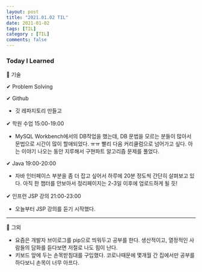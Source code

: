 ```yaml
---
layout: post
title: "2021.01.02 TIL"
date: 2021-01-02
tags: [TIL]
category : [TIL]
comments: false
---
```


### Today I Learned  

💎 기술  

✔ Problem Solving

✔ Github
- 깃 레파지토리 만들고

✔ 학원 수업 15:00-19:00
- MySQL Workbench에서의 DB작업을 했는데, DB 문법을 모르는 분들이 많아서 문법으로 시간이 많이 할애되었다. ㅠㅠ 빨리 다음 커리큘럼으로 넘어가고 싶다. 아는 이야기 나오는 동안 지루해서 구현파트 알고리즘 문제를 풀었다.

✔ Java 19:00-20:00
- 자바 인터페이스 부분을 좀 더 잡고 싶어서 하루에 20분 정도씩 간단히 살펴보고 있다. 아직 한 챕터를 안보아서 정리페이지는 2-3일 이후에 업로드하게 될 듯!

✔ 인프런 JSP 강의 21:00-23:00
- 오늘부터 JSP 강의를 듣기 시작했다.

---

💎 그외
- 요즘은 개발자 브이로그를 pip으로 띄워두고 공부를 한다. 생산적이고, 열정적인 사람들의 담화를 듣다보면 저절로 나도 힘이 난다.
- 키보드 앞에 두는 손목받침대를 구입했다. 코로나때문에 몇개월 간 집에서만 공부를 하다보니 손목이 너무 아프다.
